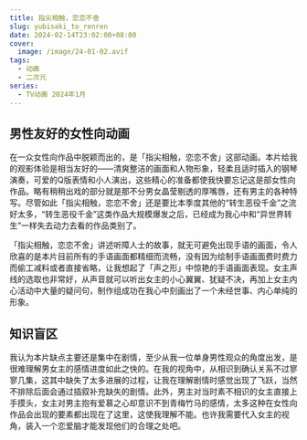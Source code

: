 ```yaml
---
title: 指尖相触，恋恋不舍
slug: yubisaki_to_renren
date: 2024-02-14T23:02:00+08:00
cover:
  image: /image/24-01-02.avif
tags: 
  - 动画
  - 二次元
series: 
  - TV动画 2024年1月
---
```

## 男性友好的女性向动画
在一众女性向作品中脱颖而出的，是「指尖相触，恋恋不舍」这部动画。本片给我的观影体验是相当友好的——清爽整洁的画面和人物形象，轻柔且适时插入的钢琴演奏，可爱的Q版表情和小人演出，这些精心的准备都使我快要忘记这是部女性向作品。略有稍稍出戏的部分就是那不分男女晶莹剔透的厚嘴唇，还有男主的各种特写。尽管如此「指尖相触，恋恋不舍」还是要比本季度其他的“转生恶役千金”之流好太多，“转生恶役千金”这类作品大规模爆发之后，已经成为我心中和“异世界转生”一样失去动力去看的作品类别了。

「指尖相触，恋恋不舍」讲述听障人士的故事，就无可避免出现手语的画面，令人欣喜的是本片目前所有的手语画面都精细而流畅，没有因为绘制手语画面费时费力而偷工减料或者直接省略，让我想起了「声之形」中惊艳的手语画面表现。女主声线的选取也非常好，从声音就可以听出女主的小心翼翼、犹疑不决，再加上女主内心活动中大量的疑问句，制作组成功在我心中刻画出了一个未经世事、内心单纯的形象。

## 知识盲区
我认为本片缺点主要还是集中在剧情，至少从我一位单身男性观众的角度出发，是很难理解男女主的感情进度如此之快的。在我的视角中，从相识到确认关系不过寥寥几集，这其中缺失了太多进展的过程，让我在理解剧情时感觉出现了飞跃，当然不排除后面会通过插叙补充缺失的剧情。此外，男主对当时素不相识的女主直接上手摸头，女主对男主抱有爱慕之心却意识不到青梅竹马的感情，太多这种在女性向作品会出现的要素都出现在了这里，这使我理解不能。也许我需要代入女主的视角，装入一个恋爱脑才能发现他们的合理之处吧。